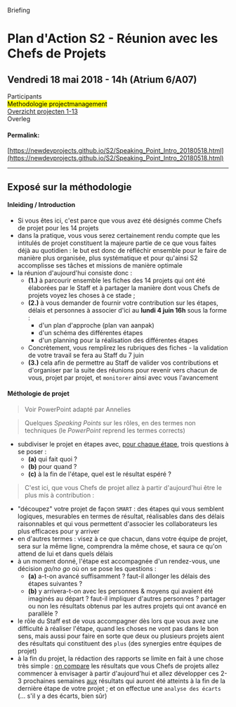 <link rel="stylesheet" href="https://newdevprojects.github.io/S2/S2.css">

<span>Briefing</span>

# Plan d'Action S2 - Réunion avec les Chefs de Projets

## Vendredi 18 mai 2018 - 14h (Atrium 6/A07)

Participants  
<mark>Methodologie projectmanagement</mark>  
[Overzicht projecten 1-13](https://newdevprojects.github.io/S2/Liste_projets.html)  
Overleg

#### Permalink:
[https://newdevprojects.github.io/S2/Speaking_Point_Intro_20180518.html](https://newdevprojects.github.io/S2/Speaking_Point_Intro_20180518.html)

---

## Exposé sur la méthodologie

#### Inleiding / Introduction 

* Si vous êtes ici, c'est parce que vous avez été désignés comme Chefs de projet pour les 14 projets
* dans la pratique, vous vous serez certainement rendu compte que les intitulés de projet constituent la majeure partie de ce que vous faites déjà au quotidien : le but est donc de réfléchir ensemble pour le faire de manière plus organisée, plus systématique et pour qu'ainsi S2 accomplisse ses tâches et missions de manière optimale
* la réunion d'aujourd'hui consiste donc :
    * <b>(1.)</b> à parcourir ensemble les fiches des 14 projets qui ont été élaborées par le Staff et à partager la manière dont vous Chefs de projets voyez les choses à ce stade ;
    * <b>(2.)</b> à vous demander de fournir votre contribution sur les étapes, délais et personnes à associer d'ici au **lundi 4 juin 16h** sous la forme :
        * d'un plan d'approche (plan van aanpak)
        * d'un schéma des différentes étapes
        * d'un planning pour la réalisation des différentes étapes
    * Concrètement, vous remplirez les rubriques des fiches - la validation de votre travail se fera au Staff du 7 juin 
    * <b>(3.)</b> cela afin de permettre au Staff de valider vos contributions et d'organiser par la suite des réunions pour revenir vers chacun de vous, projet par projet, et `monitorer` ainsi avec vous l'avancement

#### Méthologie de projet

> Voir PowerPoint adapté par Annelies

> Quelques *Speaking Points* sur les rôles, en des termes non techniques (le *PowerPoint* reprend les termes corrects)

* subdiviser le projet en étapes avec, <u>pour chaque étape</u>, trois questions à se poser :
    * <b>(a)</b> qui fait quoi ? 
    * <b>(b)</b> pour quand ?
    * <b>(c)</b> à la fin de l'étape, quel est le résultat espéré ?

>  C'est ici, que vous Chefs de projet allez à partir d'aujourd'hui être le plus mis à contribution :
* "découpez" votre projet de façon `SMART` : des étapes qui vous semblent logiques, mesurables en termes de résultat, réalisables dans des délais raisonnables et qui vous permettent d'associer les collaborateurs les plus efficaces pour y arriver
* en d'autres termes : visez à ce que chacun, dans votre équipe de projet, sera sur la même ligne, comprendra la même chose, et saura ce qu'on attend de lui et dans quels délais
* à un moment donné, l'étape est accompagnée d'un rendez-vous, une décision *go/no go* où on se pose les questions :
    * <b>(a)</b> a-t-on avancé suffisamment ? faut-il allonger les délais des étapes suivantes ?
    * <b>(b)</b> y arrivera-t-on avec les personnes & moyens qui avaient été imaginés au départ ? faut-il impliquer d'autres personnes ? partager ou non les résultats obtenus par les autres projets qui ont avancé en parallèle ?
* le rôle du Staff est de vous accompagner dès lors que vous avez une difficulté à réaliser l'étape, quand les choses ne vont pas dans le bon sens, mais aussi pour faire en sorte que deux ou plusieurs projets aient des résultats qui constituent des `plus` (des synergies entre équipes de projet)
* à la fin du projet, la rédaction des rapports se limite en fait à une chose très simple : <u>on compare</u> les résultats que vous Chefs de projets allez commencer à envisager à partir d'aujourd'hui et allez développer ces 2-3 prochaines semaines <u>aux</u> résultats qui auront été atteints à la fin de la dernière étape de votre projet ; et on effectue une `analyse des écarts` (... s'il y a des écarts, bien sûr) 

